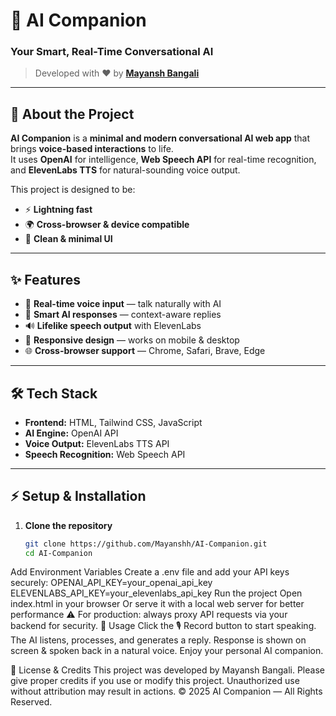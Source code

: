 # 🤖 AI Companion  
### Your Smart, Real-Time Conversational AI  

> Developed with ❤️ by **[Mayansh Bangali](https://github.com/Mayanshh)**  

---

## 🚀 About the Project  
**AI Companion** is a **minimal and modern conversational AI web app** that brings **voice-based interactions** to life.  
It uses **OpenAI** for intelligence, **Web Speech API** for real-time recognition, and **ElevenLabs TTS** for natural-sounding voice output.  

This project is designed to be:  
- ⚡ **Lightning fast**  
- 🌍 **Cross-browser & device compatible**  
- 🎨 **Clean & minimal UI**  

---

## ✨ Features  
- 🎤 **Real-time voice input** — talk naturally with AI  
- 🧠 **Smart AI responses** — context-aware replies  
- 🔊 **Lifelike speech output** with ElevenLabs  
- 📱 **Responsive design** — works on mobile & desktop  
- 🌐 **Cross-browser support** — Chrome, Safari, Brave, Edge  

---

## 🛠️ Tech Stack  
- **Frontend:** HTML, Tailwind CSS, JavaScript  
- **AI Engine:** OpenAI API  
- **Voice Output:** ElevenLabs TTS API  
- **Speech Recognition:** Web Speech API  

---

## ⚡ Setup & Installation  

1. **Clone the repository**  
   ```bash
   git clone https://github.com/Mayanshh/AI-Companion.git
   cd AI-Companion
Add Environment Variables
Create a .env file and add your API keys securely:
OPENAI_API_KEY=your_openai_api_key
ELEVENLABS_API_KEY=your_elevenlabs_api_key
Run the project
Open index.html in your browser
Or serve it with a local web server for better performance
⚠️ For production: always proxy API requests via your backend for security.
🎯 Usage
Click the 🎙️ Record button to start speaking.
The AI listens, processes, and generates a reply.
Response is shown on screen & spoken back in a natural voice.
Enjoy your personal AI companion.

📜 License & Credits
This project was developed by Mayansh Bangali.
Please give proper credits if you use or modify this project.
Unauthorized use without attribution may result in actions.
© 2025 AI Companion — All Rights Reserved.
